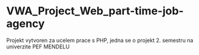 # VWA_Project_Web_part-time-job-agency
Projekt vytvoren za ucelem prace s PHP, jedna se o projekt 2. semestru na univerzite PEF MENDELU

